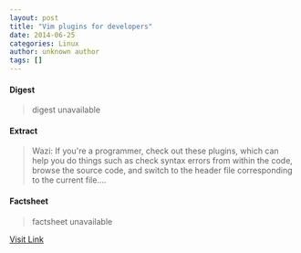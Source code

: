 ```yaml
---
layout: post
title: "Vim plugins for developers"
date: 2014-06-25
categories: Linux
author: unknown author
tags: []
---
```



#### Digest
>digest unavailable

#### Extract
>Wazi: If you're a programmer, check out these plugins, which can help you do things such as check syntax errors from within the code, browse the source code, and switch to the header file corresponding to the current file....

#### Factsheet
>factsheet unavailable

[Visit Link](http://www.linuxtoday.com/upload/vim-plugins-for-developers-140619094010.html)


